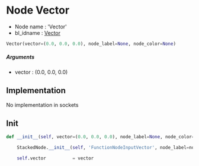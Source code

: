 # Node Vector

- Node name : 'Vector'
- bl_idname : [Vector](https://docs.blender.org/api/current/bpy.types.Vector.html)


``` python
Vector(vector=(0.0, 0.0, 0.0), node_label=None, node_color=None)
```
##### Arguments

- vector : (0.0, 0.0, 0.0)

## Implementation

No implementation in sockets

## Init

``` python
def __init__(self, vector=(0.0, 0.0, 0.0), node_label=None, node_color=None):

    StackedNode.__init__(self, 'FunctionNodeInputVector', node_label=node_label, node_color=node_color)

    self.vector          = vector
```
